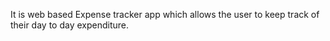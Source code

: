 It is web based Expense tracker app which allows the user to keep track of their day to day expenditure.

